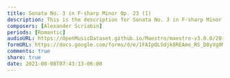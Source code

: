 ```yaml
---
title: Sonata No. 3 in F-sharp Minor Op. 23 (1)
description: This is the description for Sonata No. 3 in F-sharp Minor Op. 23 by Alexander Scriabin
composers: [Alexander Scriabin]
periods: [Romantic]
audioURL: https://OpenMusicDataset.github.io/Maestro/maestro-v3.0.0/2018/MIDI-Unprocessed_Recital5-7_MID--AUDIO_07_R1_2018_wav--2.midi
formURL: https://docs.google.com/forms/d/e/1FAIpQLSdjk8REAme_RS_D8yVg0M9psDVgh9VkshHlQYdV_Ux0NwakZg/viewform
comments: true
share: true
date: 2021-08-08T07:43:13-06:00
---
```

